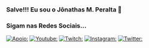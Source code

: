 ### Salve!!! Eu sou o Jônathas M. Peralta 👋

### Sigam nas Redes Sociais...

[![Apoio:](https://img.shields.io/website-up-down-green-red/http/monip.org.svg)](https://wwww.Kamisarte.com.br)
[![Youtube:](https://img.shields.io/badge/YouTube-FF0000?style=for-the-badge&logo=youtube&logoColor=white)](https://www.youtube.com/c/jonathasmartinelliperalta)
[![Twitch:](https://img.shields.io/badge/Twitch-9146FF?style=for-the-badge&logo=twitch&logoColor=white)](https://www.twitch.tv/manoperalta)
[![Instagram:](https://img.shields.io/badge/Instagram-E4405F?style=for-the-badge&logo=instagram&logoColor=white)](https://www.instagram.com/murruga_kamisarte/)
[![Twitter:](https://img.shields.io/badge/Twitter-1DA1F2?style=for-the-badge&logo=twitter&logoColor=white)](https://www.twitter.com/manoperalta/)